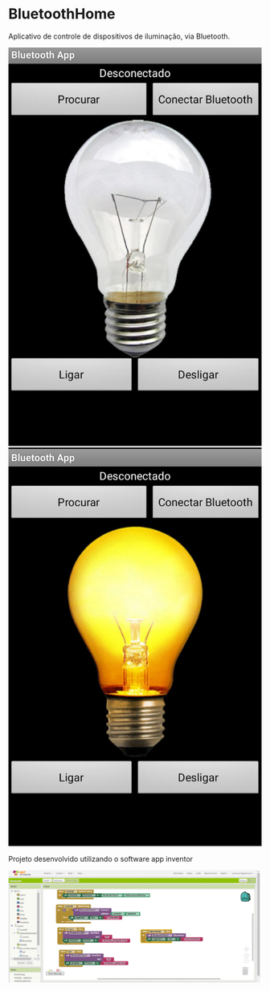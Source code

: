# BluetoothHome

Aplicativo de controle de dispositivos de iluminação, via Bluetooth.
<p align="center">
   <img src="https://github.com/suzanasvm/BluetoothHome/blob/master/preview1.jpeg"> 
  <img src="https://github.com/suzanasvm/BluetoothHome/blob/master/preview2.jpeg"> 
</p>

Projeto desenvolvido utilizando o software app inventor

<img src="https://github.com/suzanasvm/BluetoothHome/blob/master/code.png"> 
